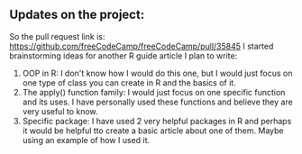 ## Updates on the project:
So the pull request link is: https://github.com/freeCodeCamp/freeCodeCamp/pull/35845
I started brainstorming ideas for another R guide article I plan to write:

1. OOP in R: I don't know how I would do this one, but I would just focus on one type of class you can create in R and the basics of it.
2. The apply() function family: I would just focus on one specific function and its uses. I have personally used these functions and believe they are very useful to know. 
3. Specific package: I have used 2 very helpful packages in R and perhaps it would be helpful tto create a basic article about one of them. Maybe using an example of how I used it. 
